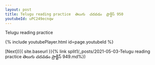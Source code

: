```yaml
---
layout: post
title: Telugu reading practice  తెలుగు  చదవడం  ప్రాక్టీస్ 950
youtubeId: uPC249ecnqw
---
```

 
 
Telugu reading practice
 
 
 
 
 


{% include youtubePlayer.html id=page.youtubeId %}
 
[Next]({{ site.baseurl }}{% link  split1/_posts/2021-05-03-Telugu reading practice  తెలుగు  చదవడం  ప్రాక్టీస్ 949.md%})
 
